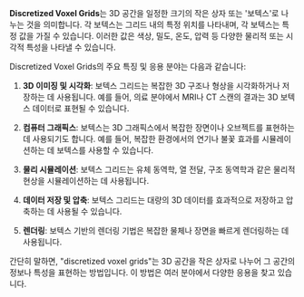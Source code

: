 **Discretized Voxel Grids**는 3D 공간을 일정한 크기의 작은 상자 또는 '보텍스'로 나누는 것을 의미합니다. 각 보텍스는 그리드 내의 특정 위치를 나타내며, 각 보텍스는 특정 값을 가질 수 있습니다. 이러한 값은 색상, 밀도, 온도, 압력 등 다양한 물리적 또는 시각적 특성을 나타낼 수 있습니다.

Discretized Voxel Grids의 주요 특징 및 응용 분야는 다음과 같습니다:

1. **3D 이미징 및 시각화**: 보텍스 그리드는 복잡한 3D 구조나 형상을 시각화하거나 저장하는 데 사용됩니다. 예를 들어, 의료 분야에서 MRI나 CT 스캔의 결과는 3D 보텍스 데이터로 표현될 수 있습니다.

2. **컴퓨터 그래픽스**: 보텍스는 3D 그래픽스에서 복잡한 장면이나 오브젝트를 표현하는 데 사용되기도 합니다. 예를 들어, 복잡한 환경에서의 연기나 불꽃 효과를 시뮬레이션하는 데 보텍스를 사용할 수 있습니다.

3. **물리 시뮬레이션**: 보텍스 그리드는 유체 동역학, 열 전달, 구조 동역학과 같은 물리적 현상을 시뮬레이션하는 데 사용됩니다.

4. **데이터 저장 및 압축**: 보텍스 그리드는 대량의 3D 데이터를 효과적으로 저장하고 압축하는 데 사용될 수 있습니다.

5. **렌더링**: 보텍스 기반의 렌더링 기법은 복잡한 물체나 장면을 빠르게 렌더링하는 데 사용됩니다.

간단히 말하면, "discretized voxel grids"는 3D 공간을 작은 상자로 나누어 그 공간의 정보나 특성을 표현하는 방법입니다. 이 방법은 여러 분야에서 다양한 응용을 찾고 있습니다.